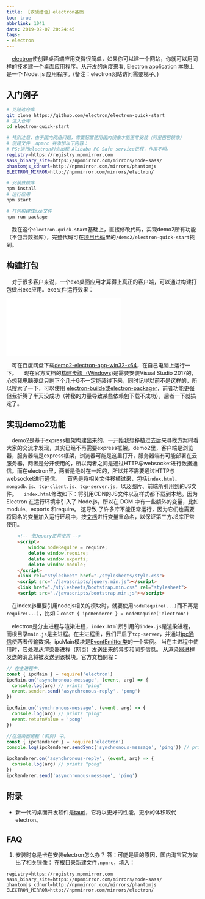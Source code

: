 ```yaml
---
title: 【软硬结合】electron基础
toc: true
abbrlink: 1041
date: 2019-02-07 20:24:45
tags:
- electron
---
```



&emsp;[electron](https://electronjs.org/)使创建桌面端应用变得很简单，如果你可以建一个网站，你就可以用同样的技术建一个桌面应用程序。从开发的角度来看, Electron application 本质上是一个 Node. js 应用程序。(备注：electron网站访问需要梯子。)

## 入门例子
```bash
# 克隆这仓库
git clone https://github.com/electron/electron-quick-start
# 进入仓库
cd electron-quick-start

# 特别注意，由于国内网络问题，需要配置使用国内镜像才能正常安装（阿里巴巴镜像）
# 创建文件 .npmrc 并添加以下内容：
# PS:运行electron时会出现 Alibaba PC Safe service进程，作用不明。
registry=https://registry.npmmirror.com
sass_binary_site=https://npmmirror.com/mirrors/node-sass/
phantomjs_cdnurl=http://npmmirror.com/mirrors/phantomjs
ELECTRON_MIRROR=http://npmmirror.com/mirrors/electron/

# 安装依赖库
npm install
# 运行应用
npm start

# 打包构建成exe文件
npm run package
```

&emsp;我在这个`electron-quick-start`基础上，直接修改代码，实现demo2所有功能（不包含数据库），完整代码可在[项目代码](https://github.com/alwxkxk/soft-and-hard)里的`/demo2/electron-quick-start`找到。

## 构建打包
&emsp;对于很多客户来说，一个exe桌面应用才算得上真正的客户端，可以通过构建打包做出exe应用。exe文件运行效果：


<iframe src="//player.bilibili.com/player.html?bvid=BV1xK4y1o77k&page=1" scrolling="no" border="0" frameborder="no" framespacing="0" allowfullscreen="true" class="bilibili-video"> </iframe>

&emsp;可在百度网盘下载[demo2-electron-app-win32-x64](https://pan.baidu.com/s/1b6SzjqAAXCQuxBnXq5wZyw)，在自己电脑上运行一下。
&emsp;现在官方文档的[构建步骤（Windows)](https://electronjs.org/docs/development/build-instructions-windows)是需要安装Visual Studio 2017的，心想我电脑硬盘只剩下个几十G不一定能装得下来，同时记得以前不是这样的，所以搜索了一下，可以使用
[electron-builde](https://github.com/electron-userland/electron-builder)或[electron-packager](https://github.com/electron-userland/electron-packager)，前者功能更强但我折腾了半天没成功（神秘的力量导致某些依赖包下载不成功），后者一下就搞定了。

## 实现demo2功能
&emsp;demo2是基于express框架构建出来的，一开始我想移植过去后来寻找方案时看大家的交流才发现，其实已经不再需要express框架。demo2里，客户端是浏览器，服务器端是express框架，浏览器可能是这里打开，服务器端有可能部署在云服务器，两者是分开使用的，所以两者之间是通过HTTP与websocket进行数据通信。而在electron里，两者是绝对在一起的，所以并不需要通过HTTP与websocket进行通信。
&emsp;首先是将相关文件移植过来，包括`index.html`、`mongodb.js`、`tcp-client.js`、`tcp-server.js`，以及图片、前端所引用到的JS文件。
&emsp;`index.html`修改如下：将引用CDN的JS文件以及样式都下载到本地。因为 Electron 在运行环境中引入了 Node.js，所以在 DOM 中有一些额外的变量，比如 module、exports 和require。 这导致 了许多库不能正常运行，因为它们也需要将同名的变量加入运行环境中，按[文档](https://electronjs.org/docs/faq#%E6%88%91%E5%9C%A8-electron-%E4%B8%AD%E6%97%A0%E6%B3%95%E4%BD%BF%E7%94%A8-jquery%E3%80%81requirejs%E3%80%81meteor%E3%80%81angularjs%E3%80%82)进行变量重命名，以保证第三方JS库正常使用。
```html
    <!-- 使Jquery正常使用 -->
    <script>
        window.nodeRequire = require;
        delete window.require;
        delete window.exports;
        delete window.module;
    </script>
    <link rel="stylesheet" href="./stylesheets/style.css">
    <script src="./javascripts/jquery.min.js"></script>
    <link href="./stylesheets/bootstrap.min.css" rel="stylesheet">
    <script src="./javascripts/bootstrap.min.js"></script>
```
&emsp;在index.js里要引用nodejs相关的模块时，就要使用`nodeRequire(...)`而不再是`require(...)`，比如：`const { ipcRenderer } = nodeRequire('electron')`

&emsp;electron是分主进程与渲染进程，`index.html`所引用的`index.js`是渲染进程，而根目录`main.js`是主进程。在主进程里，我们开启了`tcp-server`，并通过[ipc通信](https://electronjs.org/docs/api/ipc-main)使两者传输数据。ipcMain模块是[EventEmitter类](https://nodejs.org/api/events.html#events_class_eventemitter)的一个实例。 当在主进程中使用时，它处理从渲染器进程（网页）发送出来的异步和同步信息。 从渲染器进程发送的消息将被发送到该模块。官方文档例程：
```js
// 在主进程中.
const { ipcMain } = require('electron')
ipcMain.on('asynchronous-message', (event, arg) => {
  console.log(arg) // prints "ping"
  event.sender.send('asynchronous-reply', 'pong')
})

ipcMain.on('synchronous-message', (event, arg) => {
  console.log(arg) // prints "ping"
  event.returnValue = 'pong'
})

```

```js
//在渲染器进程 (网页) 中。
const { ipcRenderer } = require('electron')
console.log(ipcRenderer.sendSync('synchronous-message', 'ping')) // prints "pong"

ipcRenderer.on('asynchronous-reply', (event, arg) => {
  console.log(arg) // prints "pong"
})
ipcRenderer.send('asynchronous-message', 'ping')
```

## 附录
- 新一代的桌面开发软件是[tauri](https://github.com/tauri-apps/tauri)，它将以更好的性能，更小的体积取代electron。

## FAQ 
1. 安装时总是卡在安装electron怎么办？
答：可能是墙的原因，国内淘宝官方做出了相关镜像：
在根目录新建文件`.npmrc`，填入：
```
registry=https://registry.npmmirror.com
sass_binary_site=https://npmmirror.com/mirrors/node-sass/
phantomjs_cdnurl=http://npmmirror.com/mirrors/phantomjs
ELECTRON_MIRROR=http://npmmirror.com/mirrors/electron/
```


